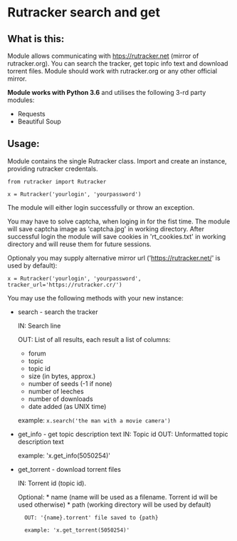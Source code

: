 # Rutracker search and get

## What is this:
Module allows communicating with <htps://rutracker.net> (mirror of rutracker.org). You can search the tracker, get topic info text and download torrent files. Module should work with rutracker.org or any other official mirror.

**Module works with Python 3.6** and utilises the following 3-rd party modules:
* Requests
* Beautiful Soup

## Usage:
Module contains the single Rutracker class. Import and create an instance, providing rutracker credentals.

```
from rutracker import Rutracker

x = Rutracker('yourlogin', 'yourpassword')
```

The module will either login successfully or throw an exception.

You may have to solve captcha, when loging in for the fist time. The module will save captcha image as 'captcha.jpg' in working directory.
After successful login the module will save cookies in 'rt_cookies.txt' in working directory and will reuse them for future sessions.

Optionaly you may supply alternative mirror url ('https://rutracker.net/' is used by default):
    
`x = Rutracker('yourlogin', 'yourpassword', tracker_url='https://rutracker.cr/')`


You may use the following methods with your new instance:
* search - search the tracker

   IN: Search line
   
   OUT: List of all results, each result a list of columns:
   * forum
   * topic
   * topic id
   * size (in bytes, approx.)
   * number of seeds (-1 if none)
   * number of leeches
   * number of downloads
   * date added (as UNIX time)
   
   example: `x.search('the man with a movie camera')`

* get_info - get topic description text
	IN: Topic id
	OUT: Unformatted topic description text
	
	example: 'x.get_info(5050254)'

* get_torrent - download torrent files
	
    IN: Torrent id (topic id).
	
    Optional: 
		* name (name will be used as a filename. Torrent id will be used otherwise)
		* path (working directory will be used by default)
        
        OUT: '{name}.torrent' file saved to {path}
		
        example: 'x.get_torrent(5050254)'
